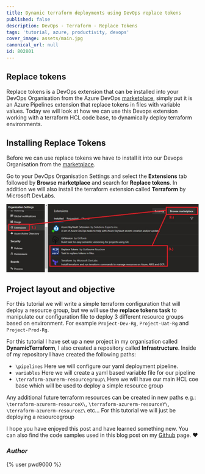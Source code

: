 ```yaml
---
title: Dynamic terraform deployments using DevOps replace tokens
published: false
description: DevOps - Terraform - Replace Tokens
tags: 'tutorial, azure, productivity, devops'
cover_image: assets/main.jpg
canonical_url: null
id: 802801
---
```


## Replace tokens

Replace tokens is a DevOps extension that can be installed into your DevOps Organisation from the Azure DevOps [marketplace](https://marketplace.visualstudio.com/items?itemName=qetza.replacetokens), simply put it is an Azure Pipelines extension that replace tokens in files with variable values. Today we will look at how we can use this Devops extension working with a terraform HCL code base, to dynamically deploy terraform environments.

## Installing Replace Tokens

Before we can use replace tokens we have to install it into our Devops Organisation from the [marketplace](https://marketplace.visualstudio.com/items?itemName=qetza.replacetokens).  

Go to your DevOps Organisation Settings and select the **Extensions** tab followed by **Browse marketplace** and search for **Replace tokens**. In addition we will also install the terraform extension called **Terraform** by Microsoft DevLabs.

![ado_task](./assets/ado_task.jpg)

## Project layout and objective

For this tutorial we will write a simple terraform configuration that will deploy a resource group, but we will use the **replace tokens task** to manipulate our configuration file to deploy 3 different resource groups based on environment. For example `Project-Dev-Rg`, `Project-Uat-Rg` and `Project-Prod-Rg`.

For this tutorial I have set up a new project in my organisation called **DynamicTerraform**, I also created a repository called **Infrastructure**. Inside of my repository I have created the following paths:

- `\pipelines` Here we will configure our yaml deployment pipeline.
- `variables` Here we will create a yaml based variable file for our pipeline
- `\terraform-azurerm-resourcegroup\` Here we will have our main HCL coe base which will be used to deploy a simple resource group

Any additional future terraform resources can be created in new paths e.g.: `\terraform-azurerm-resourceX\`, `\terraform-azurerm-resourceY\`, `\terraform-azurerm-resourceZ\` etc... For this tutorial we will just be deploying a resourcegroup 



I hope you have enjoyed this post and have learned something new. You can also find the code samples used in this blog post on my [Github](https://github.com/Pwd9000-ML/blog-devto/tree/master/posts/DevOps-Replace-Tokens/code) page. :heart:

### _Author_

{% user pwd9000 %}
